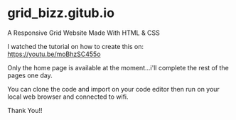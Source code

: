 # grid_bizz.gitub.io
A Responsive Grid Website Made With HTML &amp; CSS

I watched the tutorial on how to create this on: https://youtu.be/moBhzSC455o

Only the home page is available at the moment...i'll complete the rest of the pages one day. 

You can clone the code and import on your code editor then run on your local web browser and connected to wifi.

Thank You!!
